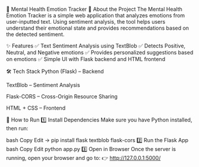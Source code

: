 🧠 Mental Health Emotion Tracker
📌 About the Project
The Mental Health Emotion Tracker is a simple web application that analyzes emotions from user-inputted text. Using sentiment analysis, the tool helps users understand their emotional state and provides recommendations based on the detected sentiment.

✨ Features
✅ Text Sentiment Analysis using TextBlob
✅ Detects Positive, Neutral, and Negative emotions
✅ Provides personalized suggestions based on emotions
✅ Simple UI with Flask backend and HTML frontend

🛠️ Tech Stack
Python (Flask) – Backend

TextBlob – Sentiment Analysis

Flask-CORS – Cross-Origin Resource Sharing

HTML + CSS – Frontend

🚀 How to Run
1️⃣ Install Dependencies
Make sure you have Python installed, then run:

bash
Copy
Edit
-> pip install flask textblob flask-cors
2️⃣ Run the Flask App
bash
Copy
Edit
python app.py
3️⃣ Open in Browser
Once the server is running, open your browser and go to:
👉 http://127.0.0.1:5000/
